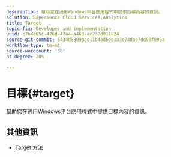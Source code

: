 ```yaml
---
description: 幫助您在通用Windows平台應用程式中提供目標內容的資訊。
solution: Experience Cloud Services,Analytics
title: Target
topic-fix: Developer and implementation
uuid: c764e65c-476d-47a4-a463-ac232d011824
source-git-commit: 5434d8809aac11b4ad6dd1a3c74dae7dd98f095a
workflow-type: tm+mt
source-wordcount: '30'
ht-degree: 20%

---
```



# 目標{#target}

幫助您在通用Windows平台應用程式中提供目標內容的資訊。

## 其他資訊

+ [Target 方法](/help/universal-windows/target/target-methods.md)